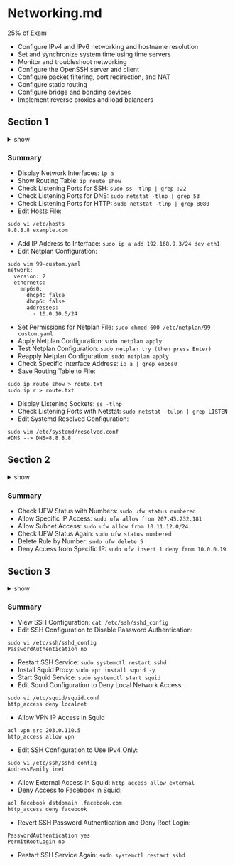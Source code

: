 # Networking.md
25% of Exam

- Configure IPv4 and IPv6 networking and hostname resolution
- Set and synchronize system time using time servers
- Monitor and troubleshoot networking
- Configure the OpenSSH server and client
- Configure packet filtering, port redirection, and NAT
- Configure static routing
- Configure bridge and bonding devices
- Implement reverse proxies and load balancers


## Section 1
<details><summary>show</summary>
<p>
  
```bash
ip a

ip route show

sudo ss -tlnp | grep :22

sudo netstat -tlnp | grep 53

sudo netstat -tlnp | grep 8080

sudo vi /etc/hosts
8.8.8.8         example.com

sudo ip a add 192.168.9.3/24 dev eth1

sudo vim 99-custom.yaml

network:
  version: 2
  ethernets:
    enp6s0:
      dhcp4: false
      dhcp6: false
      addresses:
        - 10.0.10.5/24

sudo chmod 600 /etc/netplan/99-custom.yaml

sudo netplan apply

sudo netplan try
and click enter button

sudo netplan apply

ip a | grep enp6s0



sudo ip route show > route.txt
sudo ip r > route.txt

ss -tlnp

sudo netstat -tulpn | grep LISTEN


sudo vim /etc/systemd/resolved.conf
#DNS --> DNS=8.8.8.8
```

</p>
</details>

### Summary
* Display Network Interfaces:
`ip a`
* Show Routing Table:
`ip route show`
* Check Listening Ports for SSH:
`sudo ss -tlnp | grep :22`
* Check Listening Ports for DNS:
`sudo netstat -tlnp | grep 53`
* Check Listening Ports for HTTP:
`sudo netstat -tlnp | grep 8080`
* Edit Hosts File:
```shell
sudo vi /etc/hosts  
8.8.8.8 example.com
```
* Add IP Address to Interface:
`sudo ip a add 192.168.9.3/24 dev eth1`
* Edit Netplan Configuration:
```shell
sudo vim 99-custom.yaml  
network:  
  version: 2  
  ethernets:  
    enp6s0:  
      dhcp4: false  
      dhcp6: false  
      addresses:  
        - 10.0.10.5/24
```
* Set Permissions for Netplan File:
`sudo chmod 600 /etc/netplan/99-custom.yaml`
* Apply Netplan Configuration:
`sudo netplan apply`
* Test Netplan Configuration:
`sudo netplan try (then press Enter)`
* Reapply Netplan Configuration:
`sudo netplan apply`
* Check Specific Interface Address:
`ip a | grep enp6s0`
* Save Routing Table to File:
```shell
sudo ip route show > route.txt
sudo ip r > route.txt
```
* Display Listening Sockets:
`ss -tlnp`
* Check Listening Ports with Netstat:
`sudo netstat -tulpn | grep LISTEN`
* Edit Systemd Resolved Configuration:
```shell
sudo vim /etc/systemd/resolved.conf  
#DNS --> DNS=8.8.8.8
```


## Section 2
<details><summary>show</summary>
<p>
  
```bash
# https://www.digitalocean.com/community/tutorials/how-to-setup-a-firewall-with-ufw-on-an-ubuntu-and-debian-cloud-server

sudo ufw status numbered 

sudo ufw allow from 207.45.232.181

sudo ufw allow from 10.11.12.0/24

sudo ufw status numbered
sudo ufw delete 5
sudo ufw insert 1 deny from 10.0.0.19
```

</p>
</details>

### Summary

* Check UFW Status with Numbers:
`sudo ufw status numbered`
* Allow Specific IP Access:
`sudo ufw allow from 207.45.232.181`
* Allow Subnet Access:
`sudo ufw allow from 10.11.12.0/24`
* Check UFW Status Again:
`sudo ufw status numbered`
* Delete Rule by Number:
`sudo ufw delete 5`
* Deny Access from Specific IP:
`sudo ufw insert 1 deny from 10.0.0.19`

## Section 3
<details><summary>show</summary>
<p>
  
```bash
cat /etc/ssh/sshd_config


sudo vi /etc/ssh/sshd_config
PasswordAuthentication no
sudo systemctl restart sshd

sudo apt install squid -y
sudo systemctl start squid

sudo vi /etc/squid/squid.conf
http_access deny localnet

sudo vi /etc/squid/squid.conf
acl vpn src 203.0.110.5
http_access allow vpn
# allow before http_access deny otherwise it won’t work

sudo vi /etc/ssh/sshd_config
#AddressFamily any
AddressFamily inet

sudo vi /etc/squid/squid.conf
http_access allow external

sudo vi /etc/squid/squid.conf
acl facebook dstdomain .facebook.com
http_access deny facebook

sudo vi /etc/ssh/sshd_config
PasswordAuthentication yes
PermitRootLogin no
sudo systemctl restart sshd
```

</p>
</details>

### Summary

* View SSH Configuration:
`cat /etc/ssh/sshd_config`
* Edit SSH Configuration to Disable Password Authentication:
```shell
sudo vi /etc/ssh/sshd_config  
PasswordAuthentication no
```
* Restart SSH Service:
`sudo systemctl restart sshd`
* Install Squid Proxy:
`sudo apt install squid -y`
* Start Squid Service:
`sudo systemctl start squid`
* Edit Squid Configuration to Deny Local Network Access:
```shell
sudo vi /etc/squid/squid.conf  
http_access deny localnet
```
* Allow VPN IP Access in Squid
```shell
acl vpn src 203.0.110.5  
http_access allow vpn
```
* Edit SSH Configuration to Use IPv4 Only:
```shell
sudo vi /etc/ssh/sshd_config  
AddressFamily inet
```
* Allow External Access in Squid:
`http_access allow external`
* Deny Access to Facebook in Squid:
```shell
acl facebook dstdomain .facebook.com  
http_access deny facebook
```
* Revert SSH Password Authentication and Deny Root Login:
```shell
PasswordAuthentication yes  
PermitRootLogin no
```
* Restart SSH Service Again:
`sudo systemctl restart sshd`
